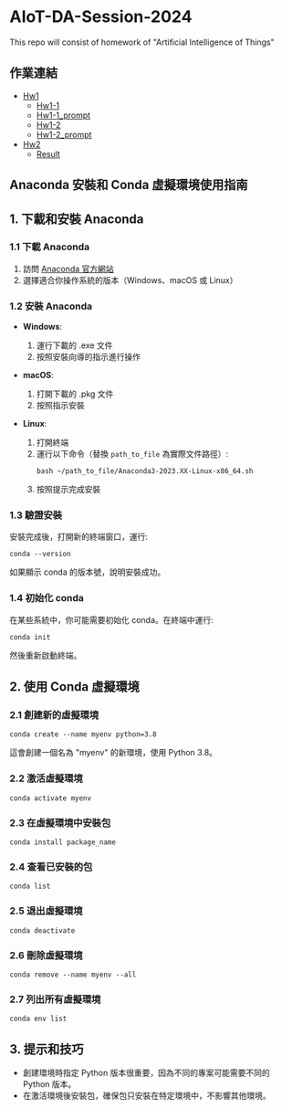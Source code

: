 # AIoT-DA-Session-2024
This repo will consist of homework of "Artificial Intelligence of Things"

## 作業連結
- [Hw1](./Hw1)
  - [Hw1-1](./Hw1/Hw1-1)
  - [Hw1-1_prompt](./Hw1/Hw1-1/PROMPT.md)
  - [Hw1-2](./Hw1/Hw1-2)
  - [Hw1-2_prompt](./Hw1/Hw1-2/PROMPT.md)
- [Hw2](./Hw2)
  - [Result](./Hw2/RESULT.md)  

## Anaconda 安裝和 Conda 虛擬環境使用指南

## 1. 下載和安裝 Anaconda

### 1.1 下載 Anaconda
1. 訪問 [Anaconda 官方網站](https://www.anaconda.com/products/distribution)
2. 選擇適合你操作系統的版本（Windows、macOS 或 Linux）

### 1.2 安裝 Anaconda
- **Windows**:
  1. 運行下載的 .exe 文件
  2. 按照安裝向導的指示進行操作

- **macOS**:
  1. 打開下載的 .pkg 文件
  2. 按照指示安裝

- **Linux**:
  1. 打開終端
  2. 運行以下命令（替換 `path_to_file` 為實際文件路徑）:
     ```
     bash ~/path_to_file/Anaconda3-2023.XX-Linux-x86_64.sh
     ```
  3. 按照提示完成安裝

### 1.3 驗證安裝
安裝完成後，打開新的終端窗口，運行:
```
conda --version
```
如果顯示 conda 的版本號，說明安裝成功。

### 1.4 初始化 conda
在某些系統中，你可能需要初始化 conda。在終端中運行:
```
conda init
```
然後重新啟動終端。

## 2. 使用 Conda 虛擬環境

### 2.1 創建新的虛擬環境
```
conda create --name myenv python=3.8
```
這會創建一個名為 "myenv" 的新環境，使用 Python 3.8。

### 2.2 激活虛擬環境
```
conda activate myenv
```

### 2.3 在虛擬環境中安裝包
```
conda install package_name
```

### 2.4 查看已安裝的包
```
conda list
```

### 2.5 退出虛擬環境
```
conda deactivate
```

### 2.6 刪除虛擬環境
```
conda remove --name myenv --all
```

### 2.7 列出所有虛擬環境
```
conda env list
```

## 3. 提示和技巧

- 創建環境時指定 Python 版本很重要，因為不同的專案可能需要不同的 Python 版本。
- 在激活環境後安裝包，確保包只安裝在特定環境中，不影響其他環境。
